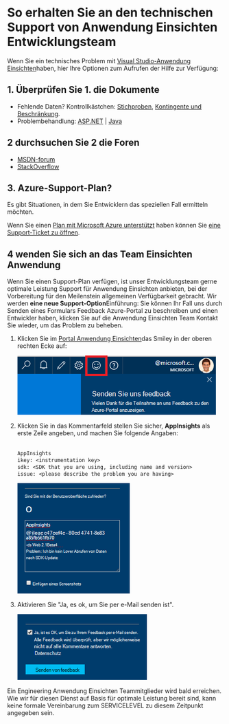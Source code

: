 <properties 
    pageTitle="So erhalten Sie an den technischen Support von Anwendung Einsichten Entwicklungsteam | Microsoft Azure" 
    description="Wenn Sie eine Anfrage, die besondere Unterstützung von Anwendung Einsichten Entwicklungsteam erforderlich sind haben, ist dies an, wie Sie die Details zum Abrufen von Support senden können." 
    services="application-insights" 
    documentationCenter=""
    authors="alexbulankou" 
    manager="douge"/>
 
<tags 
    ms.service="application-insights" 
    ms.workload="tbd" 
    ms.tgt_pltfrm="ibiza" 
    ms.devlang="na" 
    ms.topic="article" 
    ms.date="06/01/2016" 
    ms.author="albulank"/>
    
# <a name="how-to-get-technical-support-from-application-insights-development-team"></a>So erhalten Sie an den technischen Support von Anwendung Einsichten Entwicklungsteam
    
Wenn Sie ein technisches Problem mit [Visual Studio-Anwendung Einsichten](app-insights-overview.md)haben, hier Ihre Optionen zum Aufrufen der Hilfe zur Verfügung:

## <a name="1-check-the-documents"></a>1. Überprüfen Sie 1. die Dokumente

* Fehlende Daten? Kontrollkästchen: [Stichproben](app-insights-sampling.md), [Kontingente und Beschränkung](app-insights-pricing.md).
* Problembehandlung: [ASP.NET](app-insights-troubleshoot-faq.md) | [Java](app-insights-java-troubleshoot.md)

## <a name="2-search-the-forums"></a>2 durchsuchen Sie 2 die Foren

* [MSDN-forum](https://social.msdn.microsoft.com/Forums/vstudio/home?forum=ApplicationInsights)
* [StackOverflow](http://stackoverflow.com/questions/tagged/ms-application-insights)

## <a name="3-azure-support-plan"></a>3. Azure-Support-Plan?

Es gibt Situationen, in dem Sie Entwicklern das speziellen Fall ermitteln möchten. 

Wenn Sie einen [Plan mit Microsoft Azure unterstützt](https://azure.microsoft.com/support/plans/) haben können Sie [eine Support-Ticket zu öffnen](https://portal.azure.com/?#blade/Microsoft_Azure_Support/HelpAndSupportBlade).

## <a name="4-contact-the-application-insights-team"></a>4 wenden Sie sich an das Team Einsichten Anwendung

Wenn Sie einen Support-Plan verfügen, ist unser Entwicklungsteam gerne optimale Leistung Support für Anwendung Einsichten anbieten, bei der Vorbereitung für den Meilenstein allgemeinen Verfügbarkeit gebracht. Wir werden **eine neue Support-Option**Einführung: Sie können Ihr Fall uns durch Senden eines Formulars Feedback Azure-Portal zu beschreiben und einen Entwickler haben, klicken Sie auf die Anwendung Einsichten Team Kontakt Sie wieder, um das Problem zu beheben.


1. Klicken Sie im [Portal Anwendung Einsichten](https://portal.azure.com)das Smiley in der oberen rechten Ecke auf:  

    ![Schaltfläche "Feedback"](./media/app-insights-get-dev-support/01.png)   

2. Klicken Sie in das Kommentarfeld stellen Sie sicher, **AppInsights** als erste Zeile angeben, und machen Sie folgende Angaben:   

    ```

    AppInsights   
    ikey: <instrumentation key>   
    sdk: <SDK that you are using, including name and version>  
    issue: <please describe the problem you are having>

    ```   

    ![Feedback-Dialogfeld](./media/app-insights-get-dev-support/02.png)   

3. Aktivieren Sie "Ja, es ok, um Sie per e-Mail senden ist". 

    ![Abschnitt senden](./media/app-insights-get-dev-support/03.png)  

Ein Engineering Anwendung Einsichten Teammitglieder wird bald erreichen. Wie wir für diesen Dienst auf Basis für optimale Leistung bereit sind, kann keine formale Vereinbarung zum SERVICELEVEL zu diesem Zeitpunkt angegeben sein.


